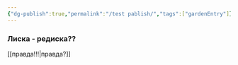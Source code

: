 ```yaml
---
{"dg-publish":true,"permalink":"/test pablish/","tags":["gardenEntry"]}
---
```


### Лиска - редиска??
[[правда!!!\|правда?]]